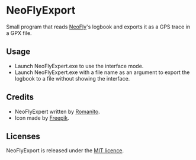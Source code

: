 ﻿# NeoFlyExport

Small program that reads [NeoFly](https://www.neofly.net/)'s logbook and exports it as a GPS trace in a GPX file.

## Usage

* Launch NeoFlyExpert.exe to use the interface mode.
* Launch NeoFlyExpert.exe with a file name as an argument to export the logbook to a file without showing the interface.

## Credits

* NeoFlyExpert written by [Romanito](https://github.com/Romanito).
* Icon made by [Freepik](https://www.flaticon.com/authors/freepik).

## Licenses

NeoFlyExport is released under the [MIT licence](licence.txt).